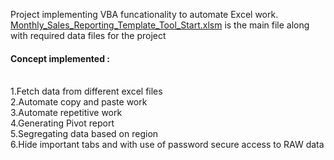 Project implementing VBA funcationality to automate Excel work. [Monthly_Sales_Reporting_Template_Tool_Start.xlsm](https://github.com/Mithlesh7877/VBA/tree/main/VBA_sales_report) 
is the main file along with required data files for the project 

<h4>Concept implemented :</h4></br>
1.Fetch data from different excel files</br>
2.Automate copy and paste work </br>
3.Automate repetitive work </br>
4.Generating Pivot report </br>
5.Segregating data based on region </br>
6.Hide important tabs and with use of password secure access to RAW data </br>
